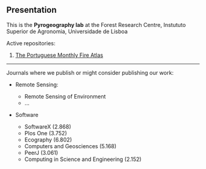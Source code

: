 ## Presentation

This is the **Pyrogeography lab** at the Forest Research Centre, Instututo Superior de Agronomia, Universidade de Lisboa 

Active repositories:
1. [The Portuguese Monthly Fire Atlas](https://github.com/cef-pyrogeography-lab/portugal-fire-atlas.git)



---
Journals where we publish or might consider publishing our work:

- Remote Sensing:
  - Remote Sensing of Environment
  - ...

- Software
  - SoftwareX (2.868)
  - Plos One (3.752)
  - Ecography (6.802)
  - Computers and Geosciences (5.168)
  - PeerJ (3.061)
  - Computing in Science and Engineering (2.152)



<!--

**Here are some ideas to get you started:**

🙋‍♀️ A short introduction - what is your organization all about?
🌈 Contribution guidelines - how can the community get involved?
👩‍💻 Useful resources - where can the community find your docs? Is there anything else the community should know?
🍿 Fun facts - what does your team eat for breakfast?
🧙 Remember, you can do mighty things with the power of [Markdown](https://docs.github.com/github/writing-on-github/getting-started-with-writing-and-formatting-on-github/basic-writing-and-formatting-syntax)
-->

